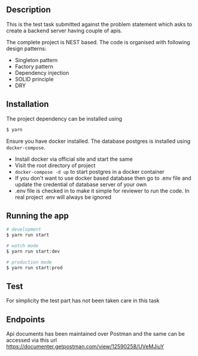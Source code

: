 ## Description

This is the test task submitted against the problem statement which asks to create a backend server having couple of apis.

The complete project is NEST based. The code is organised with following design patterns: 

- Singleton pattern
- Factory pattern
- Dependency injection
- SOLID principle
- DRY

## Installation

The project dependency can be installed using
```bash
$ yarn
```

Ensure you have docker installed. The database postgres is installed using `docker-compose`. 
- Install docker via official site and start the same
- Visit the root directory of project
- `docker-compose -d up` to start postgres in a docker container
- If you don't want to use docker based database then go to .env file and update the credential of database server of your own
- .env file is checked in to make it simple for reviewer to run the code. In real project .env will always be ignored



## Running the app

```bash
# development
$ yarn run start

# watch mode
$ yarn run start:dev

# production mode
$ yarn run start:prod
```

## Test

For simplicity the test part has not been taken care in this task

## Endpoints
Api documents has been maintained over Postman and the same can be accessed via this url
https://documenter.getpostman.com/view/12590258/UVeMJiuY
